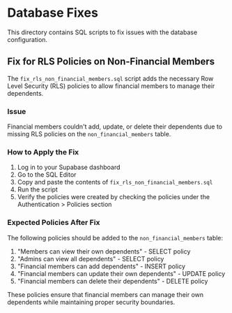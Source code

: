 # Database Fixes

This directory contains SQL scripts to fix issues with the database configuration.

## Fix for RLS Policies on Non-Financial Members

The `fix_rls_non_financial_members.sql` script adds the necessary Row Level Security (RLS) policies to allow financial members to manage their dependents.

### Issue

Financial members couldn't add, update, or delete their dependents due to missing RLS policies on the `non_financial_members` table.

### How to Apply the Fix

1. Log in to your Supabase dashboard
2. Go to the SQL Editor
3. Copy and paste the contents of `fix_rls_non_financial_members.sql`
4. Run the script
5. Verify the policies were created by checking the policies under the Authentication > Policies section

### Expected Policies After Fix

The following policies should be added to the `non_financial_members` table:

1. "Members can view their own dependents" - SELECT policy
2. "Admins can view all dependents" - SELECT policy
3. "Financial members can add dependents" - INSERT policy
4. "Financial members can update their own dependents" - UPDATE policy
5. "Financial members can delete their dependents" - DELETE policy

These policies ensure that financial members can manage their own dependents while maintaining proper security boundaries. 